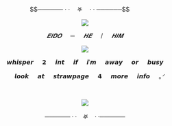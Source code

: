 <p align="center">
$$────── · · ㅤ𖤐 ㅤ· · ──────$$
⠀⠀ 

<p align="center">
<img src="https://i.imgur.com/PLCRxOj.png"/>


$$⠀⠀𝑬𝑰𝑫𝑶⠀⠀ ─⠀⠀𝑯𝑬⠀⠀/⠀⠀𝑯𝑰𝑴⠀⠀$$
<p align="center">
<img src="https://i.imgur.com/pkv9ihJ.png"/>
</p>

$$⠀⠀ 𝙬𝙝𝙞𝙨𝙥𝙚𝙧⠀⠀ 𝟮⠀⠀ 𝙞𝙣𝙩⠀⠀ 𝙞𝙛⠀⠀ 𝙞'𝙢⠀⠀ 𝙖𝙬𝙖𝙮⠀⠀ 𝙤𝙧⠀⠀ 𝙗𝙪𝙨𝙮⠀⠀ $$


$$⠀⠀ 𝙡𝙤𝙤𝙠⠀⠀ 𝙖𝙩⠀⠀ 𝙨𝙩𝙧𝙖𝙬𝙥𝙖𝙜𝙚⠀⠀ 𝟰⠀⠀ 𝙢𝙤𝙧𝙚⠀⠀ 𝙞𝙣𝙛𝙤⠀⠀ ｡ᐟ$$


⠀⠀ 
<p align="center">
<img src="https://i.imgur.com/QbC5E42.png"/>

$$────── · · ㅤ𖤐 ㅤ· · ──────$$
